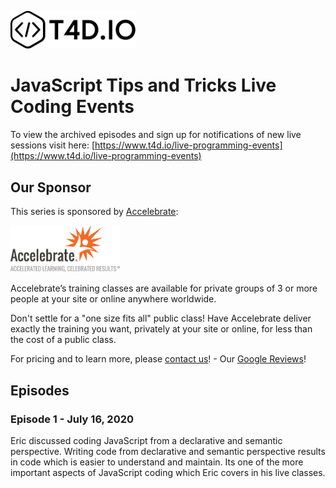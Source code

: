 <a href="http://www.t4d.io"><img src="images/t4d-io-logo-black.svg" width="200" alt="T4D.IO Logo"></a>

# JavaScript Tips and Tricks Live Coding Events

To view the archived episodes and sign up for notifications of new live sessions visit here: [https://www.t4d.io/live-programming-events](https://www.t4d.io/live-programming-events)

## Our Sponsor

This series is sponsored by <a href="http://www.accelebrate.com">Accelebrate</a>:

<a href="http://www.accelebrate.com"><img src="images/accelebrate.png" width="175" alt="Accelebrate Logo"></a>

Accelebrate’s training classes are available for private groups of 3 or more people at your site or online anywhere worldwide.

Don't settle for a "one size fits all" public class! Have Accelebrate deliver exactly the training you want, privately at your site or online, for less than the cost of a public class.

For pricing and to learn more, please [contact us](https://www.accelebrate.com/contact)! - Our [Google Reviews](https://www.google.com/search?q=Accelebrate,+Inc,+925B+Peachtree+St+NW,+Atlanta,+GA+30309&ludocid=4922770552284347091#lrd=0x88f50468249a9fb3:0x445131bc3fa97ad3,1)!

## Episodes

### Episode 1 - July 16, 2020

Eric discussed coding JavaScript from a declarative and semantic perspective. Writing code from declarative and semantic perspective results in code which is easier to understand and maintain. Its one of the more important aspects of JavaScript coding which Eric covers in his live classes.